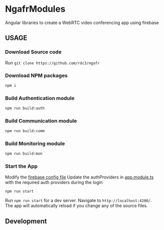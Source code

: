 # NgafrModules

Angular libraries to create a WebRTC video conferencing app using firebase

## USAGE

### Download Source code
Run `git clone https://github.com/rdc3/ngafr`

### Download NPM packages
```cmd
npm i
```

### Build Authentication module
```cmd
npm run build:auth
```

### Build Communication module
```cmd
npm run build:comm
```

### Build Monitoring module
```cmd
npm run build:mon
```

### Start the App
Modify the [firebase config file](https://github.com/rdc3/ngafr/blob/master/projects/ngafr-testapp/src/environments/firebase.ts)
Update the authProviders in [app.module.ts](https://github.com/rdc3/ngafr/blob/master/projects/ngafr-testapp/src/app/app.module.ts) with the required auth providers during the login

```cmd
npm run start
```
Run `npm run start` for a dev server. Navigate to `http://localhost:4200/`. The app will automatically reload if you change any of the source files.

## Development
